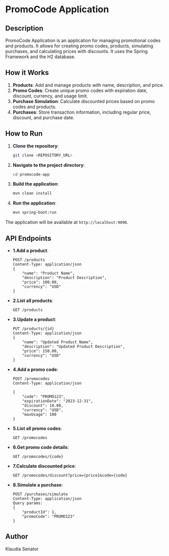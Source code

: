 # PromoCode Application

## Description

PromoCode Application is an application for managing promotional codes and products. It allows for creating promo codes, products, simulating purchases, and calculating prices with discounts. It uses the Spring Framework and the H2 database.

## How it Works

1. **Products**: Add and manage products with name, description, and price.
2. **Promo Codes**: Create unique promo codes with expiration date, discount, currency, and usage limit.
3. **Purchase Simulation**: Calculate discounted prices based on promo codes and products.
4. **Purchases**: Store transaction information, including regular price, discount, and purchase date.

## How to Run

1. **Clone the repository**:
    ```bash
    git clone <REPOSITORY_URL>
    ```
2. **Navigate to the project directory**:
    ```bash
    cd promocode-app
    ```
3. **Build the application**:
    ```bash
    mvn clean install
    ```
4. **Run the application**:
    ```bash
    mvn spring-boot:run
    ```

The application will be available at `http://localhost:9090`.

## API Endpoints
- **1.Add a product**:
    ```http
    POST /products
    Content-Type: application/json
    {
        "name": "Product Name",
        "description": "Product Description",
        "price": 100.00,
        "currency": "USD"
    }
  ```
- **2.List all products**:
    ```http
    GET /products
  ```
- **3.Update a product**:
    ```http
    PUT /products/{id}
    Content-Type: application/json
    {
        "name": "Updated Product Name",
        "description": "Updated Product Description",
        "price": 150.00,
        "currency": "USD"
    }
  ```
- **4.Add a promo code**:
    ```http
    POST /promocodes
    Content-Type: application/json

    {
        "code": "PROMO123",
        "expirationDate": "2023-12-31",
        "discount": 10.00,
        "currency": "USD",
        "maxUsage": 100
    }
    ```
- **5.List all promo codes**:
    ```http
    GET /promocodes
  ```
- **6.Get promo code details**:
    ```http
    GET /promocodes/{code}
    ```
- **7.Calculate discounted price**:
    ```http
    GET /promocodes/discount?price={price}&code={code}
    ```
- **8.Simulate a purchase**:
    ```http
    POST /purchases/simulate
    Content-Type: application/json
    Query params:
    {
        "productId": 1,
        "promoCode": "PROMO123"
    }
    ```
## Author

Klaudia Senator
